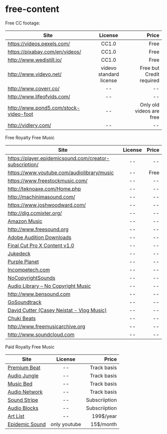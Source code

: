 # free-content

Free CC footage:

| Site       | License            | Price
| ------------- |:---------------------------:| -----:| 
| https://videos.pexels.com/|CC1.0|Free|
| https://pixabay.com/en/videos/|CC1.0|Free|
| http://www.wedistill.io/|CC1.0|Free|
| http://www.videvo.net/|videvo standard license|Free but Credit required|
| http://www.coverr.co/|--|--|
| http://www.lifeofvids.com/|--|--|
| http://www.pond5.com/stock-video-foot|--|Only old videos are free|
| http://vidlery.com/|--|--|


Free Royalty Free Music

| Site       | License            | Price
| ------------- |:---------------------------:| -----:| 
| https://player.epidemicsound.com/creator-subscription/|--|--|
| https://www.youtube.com/audiolibrary/music|--|Free|
| https://www.freestockmusic.com/|--|--|
| http://teknoaxe.com/Home.php|--|--|
| http://machinimasound.com/|--|--|
| https://www.joshwoodward.com/|--|--|
| http://dig.ccmixter.org/|--|--|
| [Amazon Music](https://www.amazon.com/s/ref=nb_sb_ss_c_0_18?url=search-alias%3Ddigital-music&amp;field-keywords=royalty+free+music&amp;sprefix=royalty+free+music%2Caps%2C191&amp;rh=n%3A163856011%2Ck%3Aroyalty+free+music&amp;ajr=0)|--|--|
| http://www.freesound.org|--|--|
| [Adobe Audition Downloads](https://offers.adobe.com/en/na/audition/offers/audition_dlc.html)|--|--|
| [Final Cut Pro X Content v1.0](https://support.apple.com/kb/DL1394?locale=en_US&viewlocale=en_US)|--|--|
| [Jukedeck](https://www.jukedeck.com)|--|--|
| [Purple Planet](https://www.purple-planet.com/home/4593438321)|--|--|
| [Incompetech.com](https://incompetech.com/music/royalty-free/full_list.php)|--|--|
| [NoCopyrightSounds](https://www.youtube.com/channel/UC_aEa8K-EOJ3D6gOs7HcyNg)|--|--|
| [Audio Library – No Copyright Music](https://www.youtube.com/channel/UCht8qITGkBvXKsR1Byln-wA)|--|--|
| http://www.bensound.com|--|--|
| [GoSoundtrack](http://www.gosoundtrack.com/free-soundtracks/)|--|--|
| [David Cutter (Casey Neistat - Vlog Music)](https://www.davidcuttermusic.co.uk/)|--|--|
| [Chuki Beats](https://www.youtube.com/watch?v=bB0kUulljxo)|--|--|
| http://www.freemusicarchive.org|--|--|
| http://www.soundcloud.com|--|--|

Paid Royalty Free Music

| Site       | License            | Price
| ------------- |:---------------------------:| -----:| 
| [Premium Beat](https://www.premiumbeat.com/)|--|Track basis|
| [Audio Jungle](https://audiojungle.net/)|--|Track basis|
| [Music Bed](https://www.musicbed.com/)|--|Track basis|
| [Audio Network](https://www.audionetwork.com/)|--|Track basis|
| [Sound Stripe](https://soundstripe.com/)|--|Subscriiption|
| [Audio Blocks](https://www.audioblocks.com/)|--|Subscriiption|
| [Art List](https://artlist.io/)|--|199$/year|
| [Epidemic Sound](https://www.epidemicsound.com/)|only youtube|15$/month|





